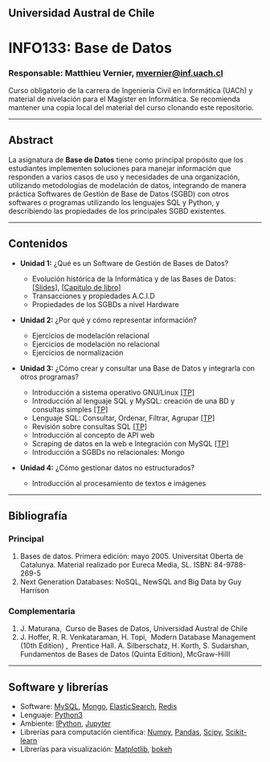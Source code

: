 ## Universidad Austral de Chile

# INFO133: Base de Datos

### Responsable: Matthieu Vernier, mvernier@inf.uach.cl

Curso obligatorio de la carrera de Ingeniería Civil en Informática (UACh) y material de nivelación para el Magíster en Informática. Se recomienda mantener una copia local del material del curso clonando este repositorio. 

***
## Abstract

La asignatura de **Base de Datos** tiene como principal propósito que los estudiantes implementen soluciones para manejar información que responden a varios casos de uso y necesidades de una organización, utilizando metodologías de modelación de datos, integrando de manera práctica Softwares de Gestión de Base de Datos (SGBD) con otros softwares o programas utilizando los lenguajes SQL y Python, y describiendo las propiedades de los principales SGBD existentes.


***
## Contenidos

- **Unidad 1:** ¿Qué es un Software de Gestión de Bases de Datos?
	- Evolución histórica de la Informática y de las Bases de Datos: [[Slides]](unidad1/slides-Maturana2012.pdf), [[Capitulo de libro]](unidad1/capitulo1.pdf)
	- Transacciones y propiedades A.C.I.D
	- Propiedades de los SGBDs a nivel Hardware

- **Unidad 2:** ¿Por qué y cómo representar información?
	- Ejercicios de modelación relacional
	- Ejercicios de modelación no relacional
	- Ejercicios de normalización

- **Unidad 3:** ¿Cómo crear y consultar una Base de Datos y integrarla con otros programas?


	- Introducción a sistema operativo GNU/Linux [[TP]](unidad3/tp-linux.md)
	- Introducción al lenguaje SQL y MySQL: creación de una BD y consultas simples [[TP]](unidad3/tp-sql1.md)
	- Lenguaje SQL: Consultar, Ordenar, Filtrar, Agrupar [[TP]](unidad3/tp-sql2.md)
	- Revisión sobre consultas SQL [[TP]](unidad3/tp-sql3.md)
	- Introducción al concepto de API web 
	- Scraping de datos en la web e Integración con MySQL [[TP]](unidad3/web-scraping-python.ipynb)
	- Introducción a SGBDs no relacionales: Mongo
        
- **Unidad 4:** ¿Cómo gestionar datos no estructurados?
	- Introducción al procesamiento de textos e imágenes

***
## Bibliografía 


### Principal
1. Bases de datos. Primera edición: mayo 2005. Universitat Oberta de Catalunya. Material realizado por Eureca Media, SL. ISBN:
84-9788-269-5
1. Next Generation Databases: NoSQL, NewSQL and Big Data by Guy Harrison

### Complementaria
1. J. Maturana, ​ Curso de Bases de Datos, Universidad Austral de Chile
1. J. Hoffer, R. R. Venkataraman, H. Topi, ​ Modern Database Management (10th Edition) , ​ Prentice Hall.
A. Silberschatz, H. Korth, S. Sudarshan, ​ Fundamentos de Bases de Datos (Quinta Edition), ​ McGraw-HiIll

***
## Software y librerías

- Software: [MySQL](https://www.mysql.com/), [Mongo](https://www.mongodb.com/), [ElasticSearch](https://www.elastic.co/products/elasticsearch), [Redis](https://redis.io/)
- Lenguaje: [Python3](https://docs.python.org/3/)
- Ambiente: [IPython](https://ipython.org), [Jupyter](https://jupyter.org/)
- Librerías para computación científica: [Numpy](http://www.numpy.org/), [Pandas](https://pandas.pydata.org/), [Scipy](https://www.scipy.org/), [Scikit-learn](https://bokeh.pydata.org/en/latest/)
- Librerías para visualización: [Matplotlib](https://matplotlib.org/), [bokeh](https://bokeh.pydata.org/en/latest/)






